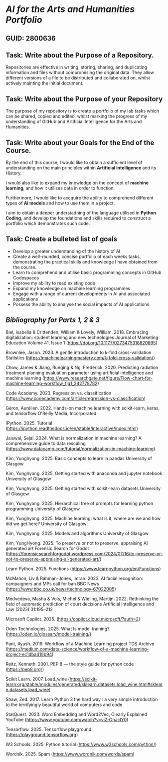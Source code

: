 # ***AI for the Arts and Humanities Portfolio***

## GUID: 2800636

## Task: Write about the Purpose of a Repository.
Repositories are effective in writing, storing, sharing, and duplicating information and files without compromising the original data. They allow different versions of a file to be distributed and collaborated on, whilst actively mainting the initial document.

## Task: Write about the Purpose of your Repository
The purpose of my repository is to create a portfolio of my lab tasks which can be shared, copied and edited, whilst marking the progress of my understanding of GitHub and Artificial Intelligence for the Arts and Humanities.

## Task: Write about your Goals for the End of the Course.

By the end of this course, I would like to obtain a sufficient level of understanding on the main principles within **Artificial Intelligence** and its History.

I would also like to expand my knowledge on the concept of **machine learning**, and how it utilises data in order to function.

Furthermore, I would like to accquire the ability to comprehend different types of **AI models** and how to use them in a project.

I aim to obtain a deeper understadning of the language utilised in **Python Coding**, and develop the foundations and skills required to construct a portfolio which demonstrates such code.

## Task: Create a bulleted list of goals
- Develop a greater understanding of the history of AI
- Create a well-rounded, concise portfolio of each weeks tasks, demonstrating the  practical skills and knowledge I have obtained from the course.
- Learn to comprehend and utilise basic programming concepts in GitHub Codespaces
- Improve my ability to read existing code
- Expand my knowledge on machine learning programmes
- Engage with a range of current developments in AI and associated applications
- Possess the ability to analyse the social impacts of AI applications

## ***Bibliography for Parts 1, 2 & 3***
  Biel, Isabella & Crittenden, William & Lovely, William. 2018. Embracing digitalization: student learning and new technologies
Journal of Marketing Education Volume 41, Issue 1 (https://doi.org/10.1177/0273475318820895)

  Brownlee, Jason. 2023. A gentle introduction to k-fold cross-validation
Statistics (https://machinelearningmastery.com/k-fold-cross-validation/)

  Chow, James & Jiang, Runqing & Ng, Frederick. 2020. Predicting radiation treatment planning evaluation parameter using artificial intelligence and machine learning
(https://www.researchgate.net/figure/Flow-chart-for-machine-learning-workflow_fig1_342778782)

  Code Academy. 2023. Regression vs. classification
(https://www.codecademy.com/article/regression-vs-classification)

  Géron, Aurélien. 2022. Hands-on machine learning with scikit-learn, keras, and tensorflow
O'Reilly Media, Incorporated

IPython. 2025. Tutorial
(https://ipython.readthedocs.io/en/stable/interactive/index.html)

  Jaiswal, Sejal. 2024. What is normalization in machine learning? A comprehensive guide to data rescaling
(https://www.datacamp.com/tutorial/normalization-in-machine-learning)

  Kim, Yunghyong. 2025. Basic concepts to learn in pandas
University of Glasgow

  Kim, Yunghyong. 2025. Getting started with anaconda and jupyter notebook
University of Glasgow

  Kim, Yunghyong. 2025. Getting started with scikit-learn datasets
University of Glasgow

  Kim, Yunghyong. 2025. Hierarchical tree of prompts for learning python programming
University of Glasgow

Kim, Yunghyong. 2025. Machine learning: what is it, where are we and how did we get here?
University of Glasgow

  Kim, Yunghyong. 2025. Models and algorithms
University of Glasgow

  Kim, YungHyong. 2025. To preserve or not to preserve: appraising AI generated art
Forensic Search for Godot (https://forensicsearchforgodot.wordpress.com/2024/07/16/to-preserve-or-not-to-preserve-appraising-ai-generated-art/)

Learn Python. 2025. Functions
(https://www.learnpython.org/en/Functions)

  McMahon, Liv & Rahman-Jones, Imran. 2023. AI facial recognition: campaigners and MPs call for ban
BBC News (https://www.bbc.co.uk/news/technology-67022005)

  Medvedeva, Masha & Vols, Michel & Wieling, Martijn. 2022. Rethinking the field of automatic prediction of court decisions
Artificial Intelligence and Law (2023) 31:195–212

  Microsoft Copilot. 2025.
(https://copilot.cloud.microsoft/?auth=2)

Oden Technologies. 2025. What Is model training?
(https://oden.io/glossary/model-training/)

  Pant, Ayush. 2019. Workflow of a Machine Learning project
TDS Archive (https://medium.com/data-science/workflow-of-a-machine-learning-project-ec1dba419b94)

Reitz, Kenneth. 2001. PEP 8 — the style guide for python code
(https://pep8.org/)

Scikit Learn. 2007. Load_wine
(https://scikit-learn.org/stable/modules/generated/sklearn.datasets.load_wine.html#sklearn.datasets.load_wine)

  Shaw, Zed. 2017. Learn Python 3 the hard way : a very simple introduction to the terrifyingly beautiful world of computers and code
  
StatQuest. 2023. Word Embedding and Word2Vec, Clearly Explained
 YouTube (https://www.youtube.com/watch?v=viZrOnJclY0)
 
Tensorflow. 2025. Tensorflow playground
(https://playground.tensorflow.org)

W3 Schools. 2025. Python tutorial
(https://www.w3schools.com/python/)

  Wordnik. 2025. Spam
(https://www.wordnik.com/words/spam)

